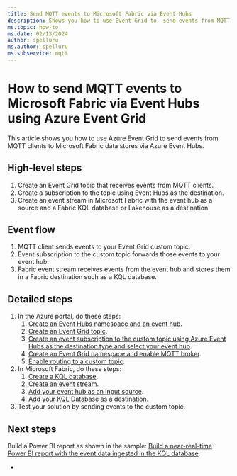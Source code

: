 ```yaml
---
title: Send MQTT events to Microsoft Fabric via Event Hubs
description: Shows you how to use Event Grid to  send events from MQTT clients to Microsoft Fabric via Azure Event Hubs. 
ms.topic: how-to
ms.date: 02/13/2024
author: spelluru
ms.author: spelluru
ms.subservice: mqtt
---
```


# How to send MQTT events to Microsoft Fabric via Event Hubs using Azure Event Grid
This article shows you how to use Azure Event Grid to send events from MQTT clients to Microsoft Fabric data stores via Azure Event Hubs. 

## High-level steps

1. Create an Event Grid topic that receives events from MQTT clients.
2. Create a subscription to the topic using Event Hubs as the destination.
3. Create an event stream in Microsoft Fabric with the event hub as a source and a Fabric KQL database or Lakehouse as a destination. 

## Event flow

1. MQTT client sends events to your Event Grid custom topic.
2. Event subscription to the custom topic forwards those events to your event hub. 
3. Fabric event stream receives events from the event hub and stores them in a Fabric destination such as a KQL database. 

## Detailed steps

1. In the Azure portal, do these steps:
    1. [Create an Event Hubs namespace and an event hub](../event-hubs/event-hubs-create.md).
    1. [Create an Event Grid topic](create-custom-topic.md). 
    1. [Create an event subscription to the custom topic using Azure Event Hubs as the destination type and select your event hub](mqtt-routing-to-event-hubs-portal.md#create-an-event-subscription-with-event-hubs-as-the-endpoint). 
    1. [Create an Event Grid namespace and enable MQTT broker](mqtt-publish-and-subscribe-portal.md#create-a-namespace). 
    1. [Enable routing to a custom topic](mqtt-routing-to-event-hubs-portal.md#configure-routing-in-the-event-grid-namespace).     
1. In Microsoft Fabric, do these steps:
    1. [Create a KQL database](/fabric/real-time-analytics/create-database). 
    2. [Create an event stream](/fabric/real-time-analytics/event-streams/create-manage-an-eventstream#create-an-eventstream).
    3. [Add your event hub as an input source](/fabric/real-time-analytics/event-streams/add-manage-eventstream-sources#add-an-azure-event-hub-as-a-source).
    4. [Add your KQL Database as a destination](/fabric/real-time-analytics/event-streams/add-manage-eventstream-destinations#add-a-kql-database-as-a-destination). 
1. Test your solution by sending events to the custom topic. 

## Next steps
Build a Power BI report as shown in the sample: [Build a near-real-time Power BI report with the event data ingested in the KQL database](/fabric/real-time-analytics/event-streams/stream-real-time-events-from-custom-app-to-kusto#build-a-near-real-time-power-bi-report-with-the-event-data-ingested-in-the-kql-database).


    




- 


